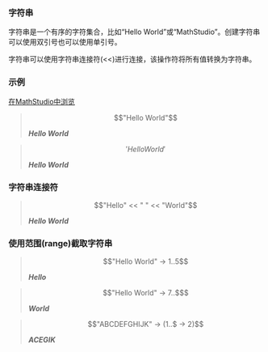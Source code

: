 ### 字符串

字符串是一个有序的字符集合，比如“Hello World”或“MathStudio”。创建字符串可以使用双引号也可以使用单引号。

字符串可以使用字符串连接符(<<)进行连接，该操作符将所有值转换为字符串。

### 示例

[在MathStudio中浏览](http://mathstud.io/?input[0]=IkhlbGxvIFdvcmxkIg%3D%3D&input[1]=J0hlbGxvIFdvcmxkJw%3D%3D&input[2]=IkhlbGxvIiA8PCAiICIgPDwgIldvcmxkIg%3D%3D&input[3]=IkhlbGxvIFdvcmxkIiAtPiAxLi41&input[4]=IkhlbGxvIFdvcmxkIiAtPiA3Li4k&input[5]=IkFCQ0RFRkdISUpLIiAtPiAoMS4uJCAtPiAyKQ%3D%3D)

> ```math
> "Hello World"
> ```
>
> ***Hello World***

> ```math
> 'Hello World'
> ```
>
> ***Hello World***

### 字符串连接符

> ```math
> "Hello" << " " << "World"
> ```
>
> ***Hello World***

### 使用范围(range)截取字符串

> ```math
> "Hello World" -> 1..5
> ```
>
> ***Hello***

> ```math
> "Hello World" -> 7..$
> ```
>
> ***World***

> ```math
> "ABCDEFGHIJK" -> (1..$ -> 2)
> ```
>
> ***ACEGIK***
